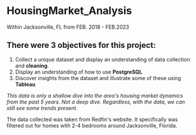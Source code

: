 # HousingMarket_Analysis
Within Jacksonville, FL from FEB. 2018 - FEB.2023

## There were 3 objectives for this project:
1. Collect a unique dataset and display an understanding of data collection and **cleaning**. 
2. Display an understanding of how to use **PostgreSQL**
3. Discover insights from the dataset and illustrate some of these using **Tableau**

_This data is only a shallow dive into the area's housing market dynamics from the past 5 years. Not a deep dive. Regardless, with the data, we can still see some trends present._

The data collected was taken from Redfin's website. It specifically was filtered out for homes with 2-4 bedrooms around Jacksonville, Florida. 
